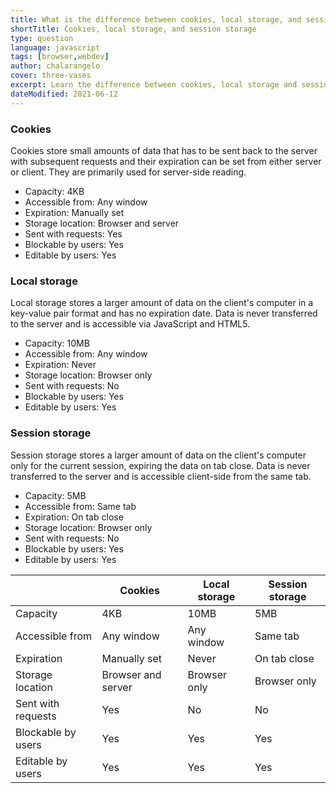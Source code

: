 ```yaml
---
title: What is the difference between cookies, local storage, and session storage?
shortTitle: Cookies, local storage, and session storage
type: question
language: javascript
tags: [browser,webdev]
author: chalarangelo
cover: three-vases
excerpt: Learn the difference between cookies, local storage and session storage and start using the correct option for your needs.
dateModified: 2021-06-12
---
```


### Cookies

Cookies store small amounts of data that has to be sent back to the server with subsequent requests and their expiration can be set from either server or client. They are primarily used for server-side reading.

- Capacity: 4KB
- Accessible from: Any window
- Expiration: Manually set
- Storage location: Browser and server
- Sent with requests: Yes
- Blockable by users: Yes
- Editable by users: Yes

### Local storage

Local storage stores a larger amount of data on the client's computer in a key-value pair format and has no expiration date. Data is never transferred to the server and is accessible via JavaScript and HTML5.

- Capacity: 10MB
- Accessible from: Any window
- Expiration: Never
- Storage location: Browser only
- Sent with requests: No
- Blockable by users: Yes
- Editable by users: Yes

### Session storage

Session storage stores a larger amount of data on the client's computer only for the current session, expiring the data on tab close. Data is never transferred to the server and is accessible client-side from the same tab.

- Capacity: 5MB
- Accessible from: Same tab
- Expiration: On tab close
- Storage location: Browser only
- Sent with requests: No
- Blockable by users: Yes
- Editable by users: Yes

|    | Cookies | Local storage | Session storage |
| -- | -- | -- | -- |
| Capacity | 4KB | 10MB | 5MB |
| Accessible from | Any window | Any window | Same tab |
| Expiration | Manually set | Never | On tab close |
| Storage location | Browser and server | Browser only | Browser only |
| Sent with requests | Yes | No | No |
| Blockable by users | Yes | Yes | Yes |
| Editable by users | Yes | Yes | Yes |
